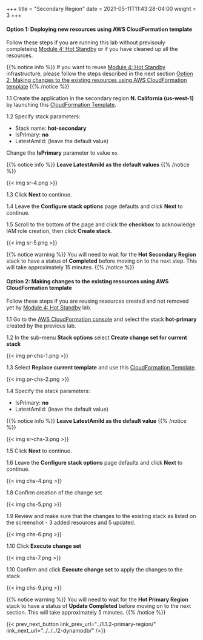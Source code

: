 +++
title = "Secondary Region"
date =  2021-05-11T11:43:28-04:00
weight = 3
+++

#### Option 1: Deploying new resources using AWS CloudFormation template

Follow these steps if you are running this lab without previsouly completeing [Module 4: Hot Standby](/reliability/disaster-recovery/workshop_4/) or if you have cleaned up all the resources. 

{{% notice info %}}
If you want to reuse [Module 4: Hot Standby](/reliability/disaster-recovery/workshop_4/) infrastructure, please follow the steps described in the next section [Option 2: Making changes to the existing resources using AWS CloudFormation template](/reliability/disaster-recovery/workshop_5/1-prerequisites/1.1-account-setup/1.1.3-secondary-region/#option-2-making-changes-to-the-existing-resources-using-aws-cloudformation-template)
{{% /notice %}}

1.1 Create the application in the secondary region **N. California (us-west-1)** by launching this  [CloudFormation Template](https://console.aws.amazon.com/cloudformation/home?region=us-west-1#/stacks/create/template?stackName=hot-secondary&templateURL=https://resilience-worksop.s3.ap-southeast-2.amazonaws.com/HotStandbyUpgrade.yaml).

1.2  Specify stack parameters:
* Stack name: **hot-secondary**
* IsPrimary: **no**
* LatestAmiId: (leave the default value)

Change the **IsPrimary** parameter to value ` no `.

{{% notice info %}}
**Leave LatestAmiId as the default values**
{{% /notice %}}

{{< img sr-4.png >}}

1.3 Click **Next** to continue.

1.4 Leave the **Configure stack options** page defaults and click **Next** to continue.

1.5 Scroll to the bottom of the page and click the **checkbox** to acknowledge IAM role creation, then click **Create stack**.

{{< img sr-5.png >}}

{{% notice warning %}}
You will need to wait for the **Hot Secondary Region** stack to have a status of **Completed** before moving on to the next step. This will take approximately 15 minutes.
{{% /notice %}}

#### Option 2: Making changes to the existing resources using AWS CloudFormation template

Follow these steps if you are reusing resources created and not removed yet by [Module 4: Hot Standby](/reliability/disaster-recovery/workshop_4/) lab. 

1.1 Go to the [AWS CloudFormation console](https://console.aws.amazon.com/cloudformation/) and select the stack **hot-primary** created by the previous lab. 

1.2 In the sub-menu **Stack options** select **Create change set for current stack** 

{{< img pr-chs-1.png >}}

1.3 Select **Replace current template** and use this [CloudFormation Template](https://resilience-worksop.s3.ap-southeast-2.amazonaws.com/HotStandbyUpgrade.yaml).

{{< img pr-chs-2.png >}}

1.4 Specify the stack parameters:
* IsPrimary: **no**
* LatestAmiId: (leave the default value)

{{% notice info %}}
**Leave LatestAmiId as the default value**
{{% /notice %}}

{{< img sr-chs-3.png >}}

1.5 Click **Next** to continue.

1.6 Leave the **Configure stack options** page defaults and click **Next** to continue.

{{< img chs-4.png >}}

1.8 Confirm creation of the change set

{{< img chs-5.png >}}

1.9 Review and make sure that the changes to the existing stack as listed on the screenshot - 3 added resources and 5 updated.

{{< img chs-6.png >}}

1.10 Click **Execute change set**

{{< img chs-7.png >}}

1.10 Confirm and click **Execute change set** to apply the changes to the stack

{{< img chs-9.png >}}

{{% notice warning %}}
You will need to wait for the **Hot Primary Region** stack to have a status of **Update Completed** before moving on to the next section. This will take approximately 5 minutes.
{{% /notice %}}

{{< prev_next_button link_prev_url="../1.1.2-primary-region/" link_next_url="../../../2-dynamodb/" />}}